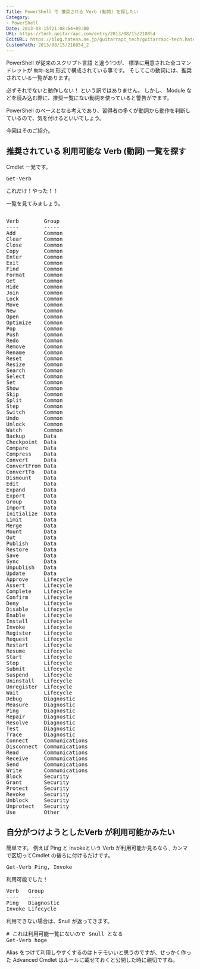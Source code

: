 ```yaml
---
Title: PowerShell で 推奨される Verb (動詞) を探したい
Category:
- PowerShell
Date: 2013-08-15T21:08:54+09:00
URL: https://tech.guitarrapc.com/entry/2013/08/15/210854
EditURL: https://blog.hatena.ne.jp/guitarrapc_tech/guitarrapc-tech.hatenablog.com/atom/entry/11696248318757675893
CustomPath: 2013/08/15/210854_2
---
```


PowerShell が従来のスクリプト言語 と違う1つが、 標準に用意された全コマンドレットが <code>動詞-名詞</code> 形式で構成されている事です。
そしてこの動詞には、推奨されている一覧があります。

必ずそれでないと動作しない！ という訳ではありません。
しかし、 Module などを読み込む際に、推奨一覧にない動詞を使っていると警告がでます。

PowerShell のベースとなる考えであり、習得者の多くが動詞から動作を判断しているので、気を付けるといいでしょう。

今回はそのご紹介。



<h2>推奨されている 利用可能な Verb (動詞) 一覧を探す</h2>
Cmdlet 一発です。
<pre class="brush: powershell">
Get-Verb
</pre>

これだけ！やった！！

一覧を見てみましょう。
<pre class="brush: powershell">

Verb        Group
----        -----
Add         Common
Clear       Common
Close       Common
Copy        Common
Enter       Common
Exit        Common
Find        Common
Format      Common
Get         Common
Hide        Common
Join        Common
Lock        Common
Move        Common
New         Common
Open        Common
Optimize    Common
Pop         Common
Push        Common
Redo        Common
Remove      Common
Rename      Common
Reset       Common
Resize      Common
Search      Common
Select      Common
Set         Common
Show        Common
Skip        Common
Split       Common
Step        Common
Switch      Common
Undo        Common
Unlock      Common
Watch       Common
Backup      Data
Checkpoint  Data
Compare     Data
Compress    Data
Convert     Data
ConvertFrom Data
ConvertTo   Data
Dismount    Data
Edit        Data
Expand      Data
Export      Data
Group       Data
Import      Data
Initialize  Data
Limit       Data
Merge       Data
Mount       Data
Out         Data
Publish     Data
Restore     Data
Save        Data
Sync        Data
Unpublish   Data
Update      Data
Approve     Lifecycle
Assert      Lifecycle
Complete    Lifecycle
Confirm     Lifecycle
Deny        Lifecycle
Disable     Lifecycle
Enable      Lifecycle
Install     Lifecycle
Invoke      Lifecycle
Register    Lifecycle
Request     Lifecycle
Restart     Lifecycle
Resume      Lifecycle
Start       Lifecycle
Stop        Lifecycle
Submit      Lifecycle
Suspend     Lifecycle
Uninstall   Lifecycle
Unregister  Lifecycle
Wait        Lifecycle
Debug       Diagnostic
Measure     Diagnostic
Ping        Diagnostic
Repair      Diagnostic
Resolve     Diagnostic
Test        Diagnostic
Trace       Diagnostic
Connect     Communications
Disconnect  Communications
Read        Communications
Receive     Communications
Send        Communications
Write       Communications
Block       Security
Grant       Security
Protect     Security
Revoke      Security
Unblock     Security
Unprotect   Security
Use         Other
</pre>

<h2>自分がつけようとしたVerb が利用可能かみたい</h2>
簡単です。
例えば Ping と Invokeという Verb が利用可能か見るなら , カンマ で区切ってCmdlet の後ろに付けるだけです。
<pre class="brush: powershell">
Get-Verb Ping, Invoke
</pre>

利用可能でした！
<pre class="brush: powershell">
Verb   Group
----   -----
Ping   Diagnostic
Invoke Lifecycle
</pre>

利用できない場合は、$null が返ってきます。

<pre class="brush: powershell">
# これは利用可能一覧にないので $null となる
Get-Verb hoge
</pre>

Alias をつけて利用しやすくするのはトテモいいと思うのですが、せっかく作った Advanced Cmdlet はルールに載せておくと公開した時に親切ですね。
